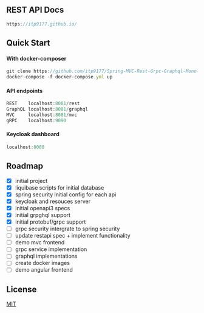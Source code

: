 ## REST API Docs 

```javascript
https://itp9177.github.io/
```

## Quick Start

#### With docker-composer

```javascript
git clone https://github.com/itp9177/Spring-MVC-Rest-Grpc-Graphql-Monolithic-POC.git
docker-compose -f docker-compose.yml up
```

#### API endpoints

```javascript
REST    localhost:8081/rest
GraphQL localhost:8081/graphql
MVC     localhost:8081/mvc
gRPC    localhost:9090

```
#### Keycloak dashboard

```javascript
localhost:8080

```
## Roadmap

- [x]   initial project
- [x]   liquibase scripts for initial database
- [x]   spring security initial config for each api
- [x]   keycloak and resouces server
- [x]   initial openapi3 specs
- [x]  initial grpghql support
- [x]  initial protobuf/grpc support
- [ ]  grpc security intergrate to spring security
- [ ]  update restapi spec + implement functionality
- [ ]  demo mvc frontend
- [ ]  grpc service implementation
- [ ]  graphql implementations
- [ ]  create docker images
- [ ]  demo angular frontend

## License

[MIT](https://choosealicense.com/licenses/mit/)


